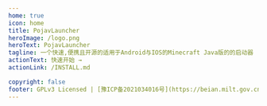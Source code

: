 ```yaml
---
home: true
icon: home
title: PojavLauncher
heroImage: /logo.png
heroText: PojavLauncher
tagline: 一个快速,便携且开源的适用于Android与IOS的Minecraft Java版的的启动器
actionText: 快速开始 →
actionLink: /INSTALL.md

copyright: false
footer: GPLv3 Licensed | [豫ICP备2021034016号](https://beian.milt.gov.cn/) | [天空导航](https://skycraft.cn/) <a href="https://beian.miit.gov.cn/" target="_blank" style="text-decoration: none;"><font color=Purple>豫ICP备2021034016号</a><font color=Gray> | <a href="https://skycraft.cn/" target="_blank" style="text-decoration: none;"><font color=DarkRed>SKYCRAFT.CN</a> © 2020-2022 <font color=Gray>| 如非特别说明,本站内容使用<a href="http://creativecommons.org/licenses/by-nc-sa/3.0/" target="_blank" style="text-decoration: none;"><font color=Orange>CC BY-NC-SA 3.0</a><font color=Gray>协议 
---
```

